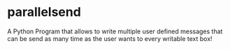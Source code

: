 # parallelsend
A Python Program that allows to write multiple user defined messages that can be send as many time as the user wants to every writable text box!
